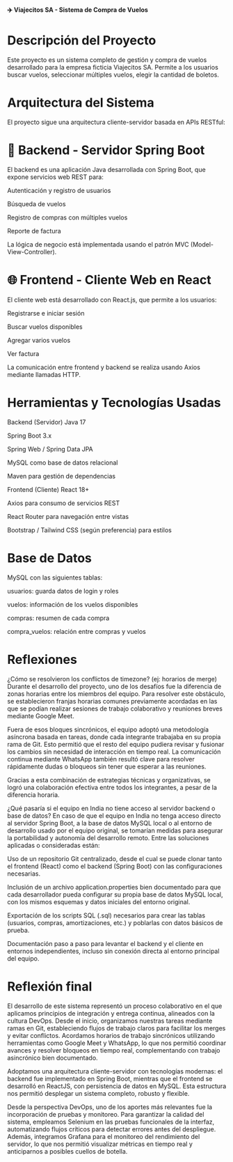 **✈️ Viajecitos SA - Sistema de Compra de Vuelos**

# Descripción del Proyecto
Este proyecto es un sistema completo de gestión y compra de vuelos desarrollado para la empresa ficticia Viajecitos SA. Permite a los usuarios buscar vuelos, seleccionar múltiples vuelos, elegir la cantidad de boletos.

# Arquitectura del Sistema

El proyecto sigue una arquitectura cliente-servidor basada en APIs RESTful:

# 🔧 Backend - Servidor Spring Boot
El backend es una aplicación Java desarrollada con Spring Boot, que expone servicios web REST para:

Autenticación y registro de usuarios

Búsqueda de vuelos

Registro de compras con múltiples vuelos

Reporte de factura

La lógica de negocio está implementada usando el patrón MVC (Model-View-Controller).

# 🌐 Frontend - Cliente Web en React

El cliente web está desarrollado con React.js, que permite a los usuarios:

Registrarse e iniciar sesión

Buscar vuelos disponibles

Agregar varios vuelos

Ver factura

La comunicación entre frontend y backend se realiza usando Axios mediante llamadas HTTP.

# Herramientas y Tecnologías Usadas
Backend (Servidor)
Java 17

Spring Boot 3.x

Spring Web / Spring Data JPA

MySQL como base de datos relacional

Maven para gestión de dependencias

Frontend (Cliente)
React 18+

Axios para consumo de servicios REST

React Router para navegación entre vistas

Bootstrap / Tailwind CSS (según preferencia) para estilos

# Base de Datos

MySQL con las siguientes tablas:

usuarios: guarda datos de login y roles

vuelos: información de los vuelos disponibles

compras: resumen de cada compra

compra_vuelos: relación entre compras y vuelos

# Reflexiones
¿Cómo se resolvieron los conflictos de timezone? (ej: horarios de merge)
Durante el desarrollo del proyecto, uno de los desafíos fue la diferencia de zonas horarias entre los miembros del equipo. Para resolver este obstáculo, se establecieron franjas horarias comunes previamente acordadas en las que se podían realizar sesiones de trabajo colaborativo y reuniones breves mediante Google Meet.

Fuera de esos bloques sincrónicos, el equipo adoptó una metodología asíncrona basada en tareas, donde cada integrante trabajaba en su propia rama de Git. Esto permitió que el resto del equipo pudiera revisar y fusionar los cambios sin necesidad de interacción en tiempo real. La comunicación continua mediante WhatsApp también resultó clave para resolver rápidamente dudas o bloqueos sin tener que esperar a las reuniones.

Gracias a esta combinación de estrategias técnicas y organizativas, se logró una colaboración efectiva entre todos los integrantes, a pesar de la diferencia horaria.

¿Qué pasaría si el equipo en India no tiene acceso al servidor backend o base de datos?
En caso de que el equipo en India no tenga acceso directo al servidor Spring Boot, a la base de datos MySQL local o al entorno de desarrollo usado por el equipo original, se tomarían medidas para asegurar la portabilidad y autonomía del desarrollo remoto. Entre las soluciones aplicadas o consideradas están:

Uso de un repositorio Git centralizado, desde el cual se puede clonar tanto el frontend (React) como el backend (Spring Boot) con las configuraciones necesarias.

Inclusión de un archivo application.properties bien documentado para que cada desarrollador pueda configurar su propia base de datos MySQL local, con los mismos esquemas y datos iniciales del entorno original.

Exportación de los scripts SQL (.sql) necesarios para crear las tablas (usuarios, compras, amortizaciones, etc.) y poblarlas con datos básicos de prueba.

Documentación paso a paso para levantar el backend y el cliente en entornos independientes, incluso sin conexión directa al entorno principal del equipo.

# Reflexión final
El desarrollo de este sistema representó un proceso colaborativo en el que aplicamos principios de integración y entrega continua, alineados con la cultura DevOps. Desde el inicio, organizamos nuestras tareas mediante ramas en Git, estableciendo flujos de trabajo claros para facilitar los merges y evitar conflictos. Acordamos horarios de trabajo sincrónicos utilizando herramientas como Google Meet y WhatsApp, lo que nos permitió coordinar avances y resolver bloqueos en tiempo real, complementando con trabajo asincrónico bien documentado.

Adoptamos una arquitectura cliente-servidor con tecnologías modernas: el backend fue implementado en Spring Boot, mientras que el frontend se desarrolló en ReactJS, con persistencia de datos en MySQL. Esta estructura nos permitió desplegar un sistema completo, robusto y flexible.

Desde la perspectiva DevOps, uno de los aportes más relevantes fue la incorporación de pruebas y monitoreo. Para garantizar la calidad del sistema, empleamos Selenium en las pruebas funcionales de la interfaz, automatizando flujos críticos para detectar errores antes del despliegue. Además, integramos Grafana para el monitoreo del rendimiento del servidor, lo que nos permitió visualizar métricas en tiempo real y anticiparnos a posibles cuellos de botella.
